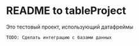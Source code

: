# README to tableProject

Это тестовый проект, использующий датафреймы
```
TODO: Сделать интеграцию с базами данных
```